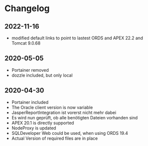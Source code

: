# Changelog

## 2022-11-16
- modified default links to point to lastest ORDS and APEX 22.2 and Tomcat 9.0.68
## 2020-05-05

- Portainer removed
- dozzle included, but only local

## 2020-04-30

- Portainer included
- The Oracle client version is now variable
- JasperReportIntegration ist vorerst nicht mehr dabei
- Es wird nun geprüft, ob alle benötigten Dateien vorhanden sind
- APEX 20.1 is directly supported
- NodeProxy is updated
- SQLDeveloper Web could be used, when using ORDS 19.4
- Actual Version of required files are in place